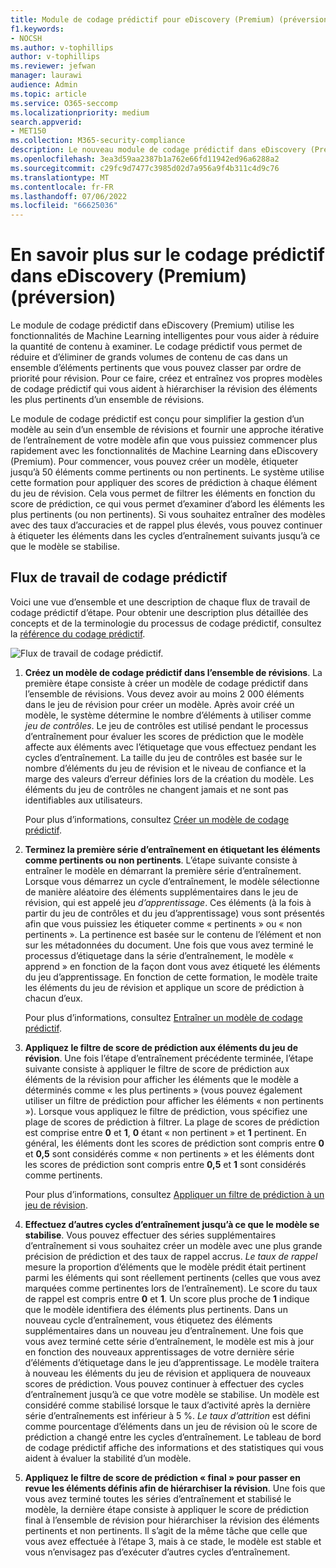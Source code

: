 ```yaml
---
title: Module de codage prédictif pour eDiscovery (Premium) (préversion)
f1.keywords:
- NOCSH
ms.author: v-tophillips
author: v-tophillips
ms.reviewer: jefwan
manager: laurawi
audience: Admin
ms.topic: article
ms.service: O365-seccomp
ms.localizationpriority: medium
search.appverid:
- MET150
ms.collection: M365-security-compliance
description: Le nouveau module de codage prédictif dans eDiscovery (Premium) utilise le Machine Learning pour analyser les éléments d’un ensemble de révisions afin de déterminer les éléments pertinents pour votre cas ou votre investigation.
ms.openlocfilehash: 3ea3d59aa2387b1a762e66fd11942ed96a6288a2
ms.sourcegitcommit: c29fc9d7477c3985d02d7a956a9f4b311c4d9c76
ms.translationtype: MT
ms.contentlocale: fr-FR
ms.lasthandoff: 07/06/2022
ms.locfileid: "66625036"
---
```

# <a name="learn-about-predictive-coding-in-ediscovery-premium-preview"></a>En savoir plus sur le codage prédictif dans eDiscovery (Premium) (préversion)

Le module de codage prédictif dans eDiscovery (Premium) utilise les fonctionnalités de Machine Learning intelligentes pour vous aider à réduire la quantité de contenu à examiner. Le codage prédictif vous permet de réduire et d’éliminer de grands volumes de contenu de cas dans un ensemble d’éléments pertinents que vous pouvez classer par ordre de priorité pour révision. Pour ce faire, créez et entraînez vos propres modèles de codage prédictif qui vous aident à hiérarchiser la révision des éléments les plus pertinents d’un ensemble de révisions.

Le module de codage prédictif est conçu pour simplifier la gestion d’un modèle au sein d’un ensemble de révisions et fournir une approche itérative de l’entraînement de votre modèle afin que vous puissiez commencer plus rapidement avec les fonctionnalités de Machine Learning dans eDiscovery (Premium). Pour commencer, vous pouvez créer un modèle, étiqueter jusqu’à 50 éléments comme pertinents ou non pertinents. Le système utilise cette formation pour appliquer des scores de prédiction à chaque élément du jeu de révision. Cela vous permet de filtrer les éléments en fonction du score de prédiction, ce qui vous permet d’examiner d’abord les éléments les plus pertinents (ou non pertinents). Si vous souhaitez entraîner des modèles avec des taux d’accuracies et de rappel plus élevés, vous pouvez continuer à étiqueter les éléments dans les cycles d’entraînement suivants jusqu’à ce que le modèle se stabilise.  

## <a name="the-predictive-coding-workflow"></a>Flux de travail de codage prédictif

Voici une vue d’ensemble et une description de chaque flux de travail de codage prédictif d’étape. Pour obtenir une description plus détaillée des concepts et de la terminologie du processus de codage prédictif, consultez la [référence du codage prédictif](predictive-coding-reference.md).

![Flux de travail de codage prédictif.](..\media\PredictiveCodingWorkflow.png)

1. **Créez un modèle de codage prédictif dans l’ensemble de révisions**. La première étape consiste à créer un modèle de codage prédictif dans l’ensemble de révisions. Vous devez avoir au moins 2 000 éléments dans le jeu de révision pour créer un modèle. Après avoir créé un modèle, le système détermine le nombre d’éléments à utiliser comme *jeu de contrôles*. Le jeu de contrôles est utilisé pendant le processus d’entraînement pour évaluer les scores de prédiction que le modèle affecte aux éléments avec l’étiquetage que vous effectuez pendant les cycles d’entraînement. La taille du jeu de contrôles est basée sur le nombre d’éléments du jeu de révision et le niveau de confiance et la marge des valeurs d’erreur définies lors de la création du modèle. Les éléments du jeu de contrôles ne changent jamais et ne sont pas identifiables aux utilisateurs.

   Pour plus d’informations, consultez [Créer un modèle de codage prédictif](predictive-coding-create-model.md).

2. **Terminez la première série d’entraînement en étiquetant les éléments comme pertinents ou non pertinents**. L’étape suivante consiste à entraîner le modèle en démarrant la première série d’entraînement. Lorsque vous démarrez un cycle d’entraînement, le modèle sélectionne de manière aléatoire des éléments supplémentaires dans le jeu de révision, qui est appelé jeu *d’apprentissage*. Ces éléments (à la fois à partir du jeu de contrôles et du jeu d’apprentissage) vous sont présentés afin que vous puissiez les étiqueter comme « pertinents » ou « non pertinents ». La pertinence est basée sur le contenu de l’élément et non sur les métadonnées du document. Une fois que vous avez terminé le processus d’étiquetage dans la série d’entraînement, le modèle « apprend » en fonction de la façon dont vous avez étiqueté les éléments du jeu d’apprentissage. En fonction de cette formation, le modèle traite les éléments du jeu de révision et applique un score de prédiction à chacun d’eux.

   Pour plus d’informations, consultez [Entraîner un modèle de codage prédictif](predictive-coding-train-model.md).

3. **Appliquez le filtre de score de prédiction aux éléments du jeu de révision**. Une fois l’étape d’entraînement précédente terminée, l’étape suivante consiste à appliquer le filtre de score de prédiction aux éléments de la révision pour afficher les éléments que le modèle a déterminés comme « les plus pertinents » (vous pouvez également utiliser un filtre de prédiction pour afficher les éléments « non pertinents »). Lorsque vous appliquez le filtre de prédiction, vous spécifiez une plage de scores de prédiction à filtrer. La plage de scores de prédiction est comprise entre **0** et **1**, **0** étant « non pertinent » et **1** pertinent. En général, les éléments dont les scores de prédiction sont compris entre **0** et **0,5** sont considérés comme « non pertinents » et les éléments dont les scores de prédiction sont compris entre **0,5** et **1** sont considérés comme pertinents.

   Pour plus d’informations, consultez [Appliquer un filtre de prédiction à un jeu de révision](predictive-coding-apply-prediction-filter.md).

4. **Effectuez d’autres cycles d’entraînement jusqu’à ce que le modèle se stabilise**. Vous pouvez effectuer des séries supplémentaires d’entraînement si vous souhaitez créer un modèle avec une plus grande précision de prédiction et des taux de rappel accrus. *Le taux de rappel* mesure la proportion d’éléments que le modèle prédit était pertinent parmi les éléments qui sont réellement pertinents (celles que vous avez marquées comme pertinentes lors de l’entraînement). Le score du taux de rappel est compris entre **0** et **1**. Un score plus proche de **1** indique que le modèle identifiera des éléments plus pertinents. Dans un nouveau cycle d’entraînement, vous étiquetez des éléments supplémentaires dans un nouveau jeu d’entraînement. Une fois que vous avez terminé cette série d’entraînement, le modèle est mis à jour en fonction des nouveaux apprentissages de votre dernière série d’éléments d’étiquetage dans le jeu d’apprentissage. Le modèle traitera à nouveau les éléments du jeu de révision et appliquera de nouveaux scores de prédiction. Vous pouvez continuer à effectuer des cycles d’entraînement jusqu’à ce que votre modèle se stabilise. Un modèle est considéré comme stabilisé lorsque le taux d’activité après la dernière série d’entraînements est inférieur à 5 %. *Le taux d’attrition* est défini comme pourcentage d’éléments dans un jeu de révision où le score de prédiction a changé entre les cycles d’entraînement. Le tableau de bord de codage prédictif affiche des informations et des statistiques qui vous aident à évaluer la stabilité d’un modèle.

5. **Appliquez le filtre de score de prédiction « final » pour passer en revue les éléments définis afin de hiérarchiser la révision**. Une fois que vous avez terminé toutes les séries d’entraînement et stabilisé le modèle, la dernière étape consiste à appliquer le score de prédiction final à l’ensemble de révision pour hiérarchiser la révision des éléments pertinents et non pertinents. Il s’agit de la même tâche que celle que vous avez effectuée à l’étape 3, mais à ce stade, le modèle est stable et vous n’envisagez pas d’exécuter d’autres cycles d’entraînement.

